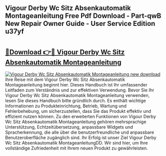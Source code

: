 ## Vigour Derby Wc Sitz Absenkautomatik Montageanleitung Free Pdf Download - Part-qwB New Repair Owner Guide - User Service Edition u37yf

# <h2><a href="http://df7cc1l.blite.top/?on=Vigour+Derby+Wc+Sitz+Absenkautomatik+Montageanleitung">🔗Download 👉🔴 Vigour Derby Wc Sitz Absenkautomatik Montageanleitung</a></h2>

[![Vigour Derby Wc Sitz Absenkautomatik Montageanleitung new download](https://i.imgur.com/lujVjoI.png)](http://df7cc1l.blite.top/?on=Vigour+Derby+Wc+Sitz+Absenkautomatik+Montageanleitung)
Ihre Reise mit dem Vigour Derby Wc Sitz Absenkautomatik Montageanleitung beginnt hier. Dieses Handbuch ist Ihr umfassender Leitfaden zum Verständnis und zur effektiven Verwendung. Bevor Sie Ihr Vigour Derby Wc Sitz Absenkautomatik Montageanleitung verwenden, lesen Sie dieses Handbuch bitte gründlich durch. Es enthält wichtige Informationen zu Produkteinrichtung, Betrieb, Wartung und Fehlerbehebung, um sicherzustellen, dass Sie das Produkt effektiv und effizient nutzen können. Zu den erweiterten Funktionen von Vigour Derby Wc Sitz Absenkautomatik Montageanleitung gehören mehrsprachige Unterstützung, Echtzeitübersetzung, anpassbare Widgets und Spracherkennung, die alle über die benutzerfreundliche und anpassbare Benutzeroberfläche zugänglich sind. Ihr Erfolg ist unser Ziel Vigour Derby Wc Sitz Absenkautomatik MontageanleitungDD. Wir sind hier, um Ihre vollständige Zufriedenheit mit Ihrem neuen Produkt zu gewährleisten.
